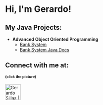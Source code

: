 <h1>Hi, I'm Gerardo! </h1>

<h2>My Java Projects:</h2>

- <b>Advanced Object Oriented Programming </b>
  - [Bank System](https://github.com/Gerardos0/Bank-System.git)
  - [Bank System Java Docs](https://gerardos0.github.io/Bank-System/)



<h2> Connect with me at:</h2>
<small><b>(click the picture)</b></small><br><br>

<a href="https://www.linkedin.com/in/gerardo-sillas-1aa546291/" target="_blank" rel="noopener noreferrer">
  <img src="https://upload.wikimedia.org/wikipedia/commons/c/ca/LinkedIn_logo_initials.png" alt="Gerardo Sillas | LinkedIn" width="50" style="vertical-align: middle;"/>
</a>






